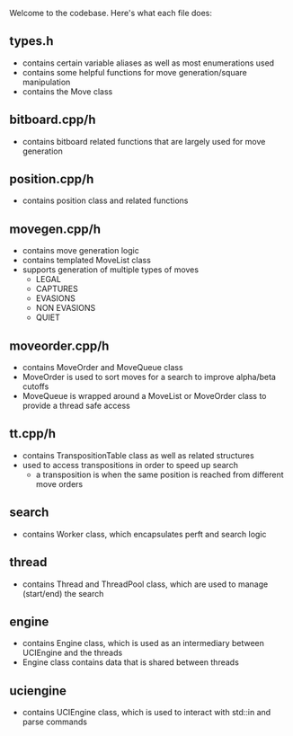 Welcome to the codebase. Here's what each file does:

## types.h

* contains certain variable aliases as well as most enumerations used
* contains some helpful functions for move generation/square manipulation
* contains the Move class

## bitboard.cpp/h

* contains bitboard related functions that are largely used for move generation

## position.cpp/h

* contains position class and related functions

## movegen.cpp/h

* contains move generation logic
* contains templated MoveList class
* supports generation of multiple types of moves
    * LEGAL
    * CAPTURES
    * EVASIONS
    * NON EVASIONS
    * QUIET

## moveorder.cpp/h 

* contains MoveOrder and MoveQueue class
* MoveOrder is used to sort moves for a search to improve alpha/beta cutoffs
* MoveQueue is wrapped around a MoveList or MoveOrder class to provide a thread safe access

## tt.cpp/h

* contains TranspositionTable class as well as related structures
* used to access transpositions in order to speed up search
    * a transposition is when the same position is reached from different move orders

## search

* contains Worker class, which encapsulates perft and search logic

## thread

* contains Thread and ThreadPool class, which are used to manage (start/end) the search

## engine

* contains Engine class, which is used as an intermediary between UCIEngine and the threads
* Engine class contains data that is shared between threads

## uciengine

* contains UCIEngine class, which is used to interact with std::in and parse commands
